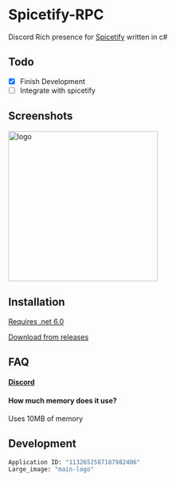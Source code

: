 # Spicetify-RPC
Discord Rich presence for [Spicetify](https://spicetify.app) written in c#

## Todo
- [X] Finish Development
- [ ] Integrate with spicetify

## Screenshots

<img src="https://cdn.discordapp.com/attachments/926176591736889385/1132658091889012797/image.png" alt="logo" width="300"/>

## Installation

[Requires .net 6.0](https://dotnet.microsoft.com/en-us/download/dotnet/6.0)

[Download from releases](https://github.com/v4ish/Spicetify-RPC/releases/latest)

## FAQ


#### [Discord](https://discord.gg/37uTqAhkms)

#### How much memory does it use?

Uses 10MB of memory

## Development
``` bash
Application ID: "1132652587187982406"
Large_image: "main-logo"
```
